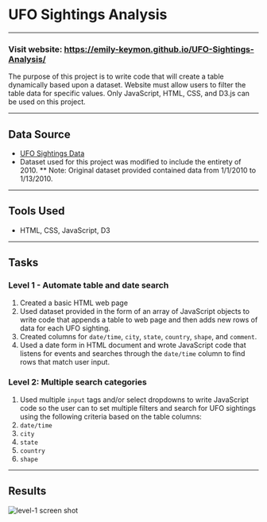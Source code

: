 # UFO Sightings Analysis

---
### Visit website:   https://emily-keymon.github.io/UFO-Sightings-Analysis/

The purpose of this project is to write code that will create a table dynamically based upon a dataset. Website must allow users to filter the table data for specific values. Only JavaScript, HTML, CSS, and D3.js can be used on this project.

---
## Data Source
* [UFO Sightings Data](UFO-level-1/static/js/data3.js)
* Dataset used for this project was modified to include the entirety of 2010.
** Note:  Original dataset provided contained data from 1/1/2010 to 1/13/2010. 

---
## Tools Used
* HTML, CSS, JavaScript, D3

---
## Tasks
### Level 1 - Automate table and date search
1.  Created a basic HTML web page
2.  Used dataset provided in the form of an array of JavaScript objects to write code that appends a table to web page and then adds new rows of data for each UFO sighting.
3.  Created columns for `date/time`, `city`, `state`, `country`, `shape`, and `comment`.
4.  Used a date form in HTML document and wrote JavaScript code that listens for events and searches through the `date/time` column to find rows that match user input.

### Level 2: Multiple search categories
1.  Used multiple `input` tags and/or select dropdowns to write JavaScript code so the user can to set multiple filters and search for UFO sightings using the following criteria based on the table columns:
  1. `date/time`
  2. `city`
  3. `state`
  4. `country`
  5. `shape`


---
## Results



![level-1 screen shot](https://user-images.githubusercontent.com/64673015/93277184-4cd69b80-f787-11ea-8600-e9b9f01f0c6e.PNG)




